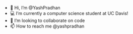 - 👋 Hi, I’m @YashPradhan
- 💻 I’m currently a computer science student at UC Davis!
- 💞️ I’m looking to collaborate on code
- 📫 How to reach me @yashpradhan
<!---
YashPradhan/YashPradhan is a ✨ special ✨ repository because its `README.md` (this file) appears on your GitHub profile.
You can click the Preview link to take a look at your changes.
--->
